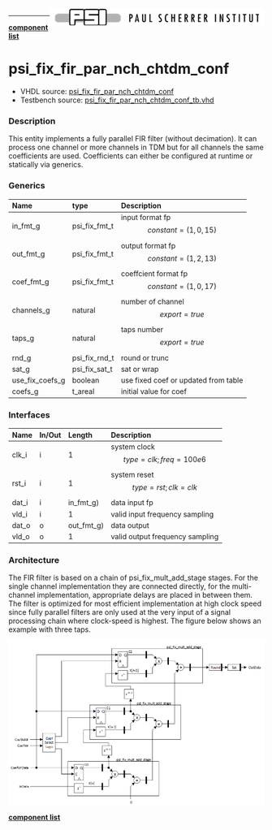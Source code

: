 <img align="right" src="../doc/psi_logo.png">

***

[**component list**](index.md)

# psi_fix_fir_par_nch_chtdm_conf
 - VHDL source: [psi_fix_fir_par_nch_chtdm_conf](../hdl/psi_fix_fir_par_nch_chtdm_conf.vhd)
 - Testbench source: [psi_fix_fir_par_nch_chtdm_conf_tb.vhd](../testbench/psi_fix_fir_par_nch_chtdm_conf_tb/psi_fix_fir_par_nch_chtdm_conf_tb.vhd)

### Description

This entity implements a fully parallel FIR filter (without decimation). It can process one channel or more channels in TDM but for all channels the same coefficients are used. Coefficients can either be configured at runtime or statically via generics.

### Generics
| Name            | type          | Description                                  |
|:----------------|:--------------|:---------------------------------------------|
| in_fmt_g        | psi_fix_fmt_t | input format fp $$ constant=(1,0,15) $$      |
| out_fmt_g       | psi_fix_fmt_t | output format fp $$ constant=(1,2,13) $$     |
| coef_fmt_g      | psi_fix_fmt_t | coeffcient format fp $$ constant=(1,0,17) $$ |
| channels_g      | natural       | number of channel $$ export=true $$          |
| taps_g          | natural       | taps number $$ export=true $$                |
| rnd_g           | psi_fix_rnd_t | round or trunc                               |
| sat_g           | psi_fix_sat_t | sat or wrap                                  |
| use_fix_coefs_g | boolean       | use fixed coef or updated from table         |
| coefs_g         | t_areal       | initial value for coef                       |

### Interfaces
| Name   | In/Out   | Length     | Description                             |
|:-------|:---------|:-----------|:----------------------------------------|
| clk_i  | i        | 1          | system clock $$ type=clk; freq=100e6 $$ |
| rst_i  | i        | 1          | system reset $$ type=rst; clk=clk $$    |
| dat_i  | i        | in_fmt_g)  | data input fp                           |
| vld_i  | i        | 1          | valid input frequency sampling          |
| dat_o  | o        | out_fmt_g) | data output                             |
| vld_o  | o        | 1          | valid output frequency sampling         |

### Architecture

The FIR filter is based on a chain of psi_fix_mult_add_stage stages. For the single channel implementation they are connected directly, for the multi-channel implementation, appropriate delays are placed in between them.
The filter is optimized for most efficient implementation at high clock speed since fully parallel filters are only used at the very input of a signal processing chain where clock-speed is highest.
The figure below shows an example with three taps.

<img align="center" src="psi_fix_fir_par_nch_chtdm_conf.png">

[**component list**](index.md)
